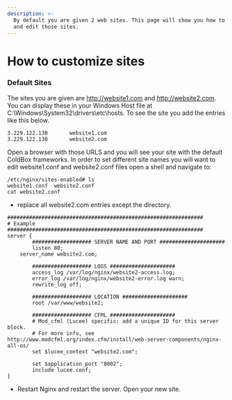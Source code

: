 ```yaml
---
description: >-
  By default you are given 2 web sites. This page will show you how to display
  and edit those sites.
---
```


# How to customize sites

### Default Sites

The sites you are given are http://website1.com and http://website2.com.  
You can display these in your Windows Host file at C:\Windows\System32\drivers\etc\hosts. To see the site you add the entries like this below.

```text
3.229.122.138		website1.com
3.229.122.138		website2.com
```

Open a browser with those URLS and you will see your site with the default ColdBox frameworks. In order to set different site names you will want to edit  website1.conf and website2.conf files open a shell and navigate to:

```text
/etc/nginx/sites-enabled# ls
website1.conf  website2.conf
cat website2.conf
```

* replace all website2.com entries except the directory.

```text
###############################################################
# Example
###############################################################
server {
        ################### SERVER NAME AND PORT #####################
        listen 80;
    server_name website2.com;

        ################### LOGS #####################
        access_log /var/log/nginx/website2-access.log;
        error_log /var/log/nginx/website2-error.log warn;
        rewrite_log off;

        ################### LOCATION #####################
        root /var/www/website2;

        ################### CFML #####################
        # Mod_cfml (Lucee) specific: add a unique ID for this server block.
        # For more info, see http://www.modcfml.org/index.cfm/install/web-server-components/nginx-all-os/
        set $lucee_context "website2.com";

        set $application_port "8002";
        include lucee.conf;
}
```

* Restart Nginx and restart the server. Open your new site.

